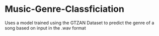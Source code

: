 # Music-Genre-Classficiation
Uses a model trained using the GTZAN Dataset to predict the genre of a song based on input in the .wav format
